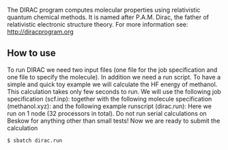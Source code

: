 The DIRAC program computes molecular properties using relativistic quantum
chemical methods. It is named after P.A.M. Dirac, the father of relativistic
electronic structure theory.
For more information see: http://diracprogram.org


## How to use

To run DIRAC we need two input files (one file for the job specification
and one file to specify the molecule). In addition
we need a run script.
To have a simple and quick toy example we will calculate the HF energy of
methanol. This calculation takes only few seconds to run.
We will use the following job specification (scf.inp):
together with the following molecule specification (methanol.xyz):
and the following example runscript (dirac.run):
Here we run on 1 node (32 processors in total).
Do not run serial calculations on Beskow for anything other than small tests!
Now we are ready to submit the calculation
```
$ sbatch dirac.run
```
